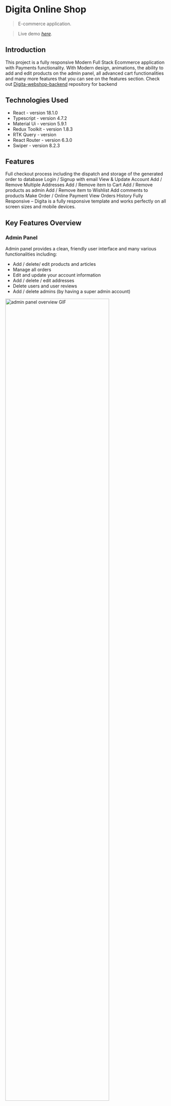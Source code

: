 # Digita Online Shop

> E-commerce application.

> Live demo [_here_](https://digita-webshop.vercel.app/).

## Introduction

This project is a fully responsive Modern Full Stack Ecommerce application with Payments functionality. With Modern design, animations, the ability to add and edit products on the admin panel, all advanced cart functionalities and many more features that you can see on the features section.
Check out [Digita-webshop-backend](https://github.com/digita-webshop/digita-webshop-backend) repository for backend

## Technologies Used

- React - version 18.1.0
- Typescript - version 4.7.2
- Material Ui - version 5.9.1
- Redux Toolkit - version 1.8.3
- RTK Query - version
- React Router - version 6.3.0
- Swiper - version 8.2.3

## Features

Full checkout process including the dispatch and storage of the generated order to database
Login / Signup with email
View & Update Account
Add / Remove Multiple Addresses
Add / Remove item to Cart
Add / Remove products as admin
Add / Remove item to Wishlist
Add comments to products
Make Order / Online Payment
View Orders History
Fully Responsive – Digita is a fully responsive template and works perfectly on all screen sizes and mobile devices.

## Key Features Overview

<!-- admin panel -->

### Admin Panel

Admin panel provides a clean, friendly user interface and many various functionalities including:

- Add / delete/ edit products and articles
- Manage all orders
- Edit and update your account information
- Add / delete / edit addresses
- Delete users and user reviews
- Add / delete admins (by having a super admin account)

<img src="https://media.publit.io/file/admin-panel-overview.gif" alt="admin panel overview GIF" width=80% height=auto>

### User Panel

User panel offers efficient features like:

- Observe and manage orders
- Manage and edit wishlist
- Edit and update your account information including profile image, email, userName, phone, password
- Add / delete / edit addresses

<img src="https://media.publit.io/file/user-panel-overview.gif" alt="user panel overview GIF" width=80% height=auto>

## Setup

Follow the following steps to get development environment running.

- Clone _'digita-webshop-frontend.git'_ repository

  ```bash
  git clone https://github.com/digita-webshop/digita-webshop-frontend.git
  ```

- Install dependencies

  ```bash
  npm install
  ```

- start development server

  ```bash
  npm start
  ```

---

## Project Status

Project is: _complete_ .

## Contact

Created by [@tohiidd]() - feel free to contact me!

## License

This project is open source and available under the [GPL-3.0 license](https://github.com/digita-webshop/digita-webshop-frontend/blob/main/License.md) license.
